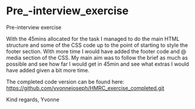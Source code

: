 # Pre_-interview_exercise
Pre-interview exercise

With the 45mins allocated for the task I managed to do the main HTML structure and some of the CSS code up to the point of starting to style the footer section.
With more time I would have added the footer code and @ media section of the CSS.
My main aim was to follow the brief as much as possible and see how far I would get in 45min and see what extras I would have added given a bit more time.

The completed code version can be found here:
https://github.com/yvonnejoseph/HMRC_exercise_completed.git

Kind regards,
Yvonne

